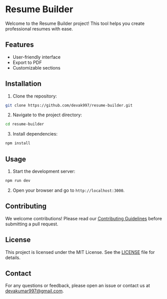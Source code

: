# Resume Builder

Welcome to the Resume Builder project! This tool helps you create professional resumes with ease.

## Features

- User-friendly interface
- Export to PDF
- Customizable sections

## Installation

1. Clone the repository:

```sh
git clone https://github.com/devak997/resume-builder.git
```

2. Navigate to the project directory:

```sh
cd resume-builder
```

3. Install dependencies:

```sh
npm install
```

## Usage

1. Start the development server:

```sh
npm run dev
```

2. Open your browser and go to `http://localhost:3000`.

## Contributing

We welcome contributions! Please read our [Contributing Guidelines](CONTRIBUTING.md) before submitting a pull request.

## License

This project is licensed under the MIT License. See the [LICENSE](LICENSE) file for details.

## Contact

For any questions or feedback, please open an issue or contact us at [devakumar997@gmail.com](mailto:devakumar997@gmail.com).
